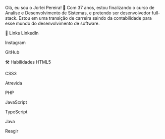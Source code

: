 Olá, eu sou o Jorlei Pereira! 👋
Com 37 anos, estou finalizando o curso de Analise e Desenvolvimento de Sistemas, e pretendo ser desenvolvedor full-stack.
Estou em uma transição de carreira saindo da contabilidade para esse mundo do desenvolvimento de software.

🔗 Links
LinkedIn

Instagram

GitHub

🛠 Habilidades
HTML5

CSS3

Atrevida

PHP

JavaScript

TypeScript

Java

Reagir
